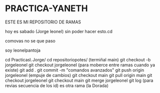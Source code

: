 # PRACTICA-YANETH
ESTE ES MI REPOSITORIO DE RAMAS

hoy es sabado (Jorge leonel)
 sin poder hacer esto.cd 

comovas no se que paso

soy leonelpantoja

cd Practicas\ Jorge/
cd repositoriopotes/   (termiñal main)
git checkout -b jorgeleonel
git checkout jorgeleonel (para moberce entre ramas cuando ya existe)
git add .
git commit -m "comandos avanzados"
git push origin jorgeleonel (empuje de cambios)
git checkout main
git pull origin main
git checkout jorgeleonel
git checkout main
git merge jorgeleonel
git log (para revias secuencia de los id)
es otra rama (la Dorada)
